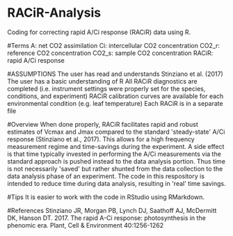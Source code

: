 # RACiR-Analysis
Coding for correcting rapid A/Ci response (RACiR) data using R.

#Terms
A: net CO2 assimilation
Ci: intercellular CO2 concentration
CO2_r: reference CO2 concentration
CO2_s: sample CO2 concentration
RACiR: rapid A/Ci response

#ASSUMPTIONS
The user has read and understands Stinziano et al. (2017)
The user has a basic understanding of R
All RACiR diagnostics are completed (i.e. instrument settings were properly set for the species, conditions, and experiment)
RACiR calibration curves are available for each environmental condition (e.g. leaf temperature)
Each RACiR is in a separate file

#Overview
When done properly, RACiR facilitates rapid and robust estimates of Vcmax and Jmax compared to the standard 'steady-state' A/Ci response (Stinziano et al., 2017). This allows for a high frequency measurement regime and time-savings during the experiment. A side effect is that time typically invested in performing the A/Ci measurements via the standard approach is pushed instead to the data analysis portion. Thus time is not necessarily 'saved' but rather shunted from the data collection to the data analysis phase of an experiment. The code in this respository is intended to reduce time during data analysis, resulting in 'real' time savings.

#Tips
It is easier to work with the code in RStudio using RMarkdown.

#References
Stinziano JR, Morgan PB, Lynch DJ, Saathoff AJ, McDermitt DK, Hanson DT. 2017. The rapid A-Ci response: photosynthesis in the phenomic era. Plant, Cell & Environment 40:1256-1262
